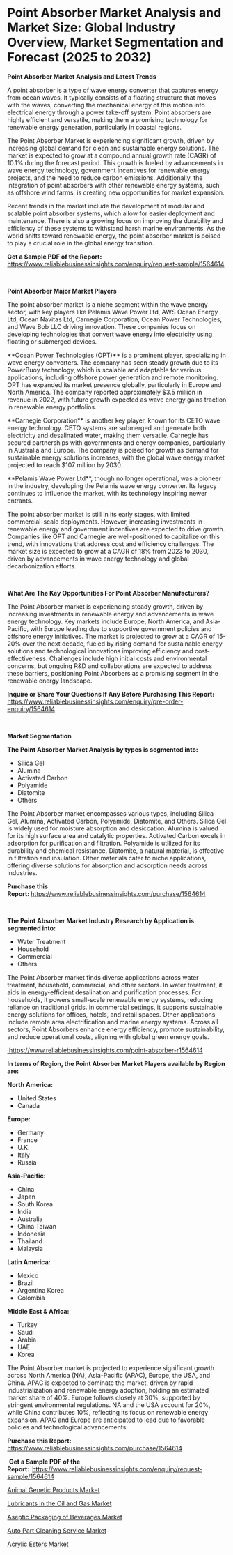 <p><h1>Point Absorber Market Analysis and Market Size: Global Industry Overview, Market Segmentation and Forecast (2025 to 2032)</h1></p><p><strong>Point Absorber Market Analysis and Latest Trends</strong></p>
<p><p>A point absorber is a type of wave energy converter that captures energy from ocean waves. It typically consists of a floating structure that moves with the waves, converting the mechanical energy of this motion into electrical energy through a power take-off system. Point absorbers are highly efficient and versatile, making them a promising technology for renewable energy generation, particularly in coastal regions.</p><p>The Point Absorber Market is experiencing significant growth, driven by increasing global demand for clean and sustainable energy solutions. The market is expected to grow at a compound annual growth rate (CAGR) of 10.1% during the forecast period. This growth is fueled by advancements in wave energy technology, government incentives for renewable energy projects, and the need to reduce carbon emissions. Additionally, the integration of point absorbers with other renewable energy systems, such as offshore wind farms, is creating new opportunities for market expansion.</p><p>Recent trends in the market include the development of modular and scalable point absorber systems, which allow for easier deployment and maintenance. There is also a growing focus on improving the durability and efficiency of these systems to withstand harsh marine environments. As the world shifts toward renewable energy, the point absorber market is poised to play a crucial role in the global energy transition.</p></p>
<p><strong>Get a Sample PDF of the Report:&nbsp;</strong> <a href="https://www.reliablebusinessinsights.com/enquiry/request-sample/1564614?utm_campaign=1117&utm_medium=2&utm_source=Github&utm_content=ia&utm_term=25012025&utm_id=point-absorber">https://www.reliablebusinessinsights.com/enquiry/request-sample/1564614</a></p>
<p>&nbsp;</p>
<p><strong>Point Absorber Major Market Players</strong></p>
<p><p>The point absorber market is a niche segment within the wave energy sector, with key players like Pelamis Wave Power Ltd, AWS Ocean Energy Ltd, Ocean Navitas Ltd, Carnegie Corporation, Ocean Power Technologies, and Wave Bob LLC driving innovation. These companies focus on developing technologies that convert wave energy into electricity using floating or submerged devices.</p><p>**Ocean Power Technologies (OPT)** is a prominent player, specializing in wave energy converters. The company has seen steady growth due to its PowerBuoy technology, which is scalable and adaptable for various applications, including offshore power generation and remote monitoring. OPT has expanded its market presence globally, particularly in Europe and North America. The company reported approximately $3.5 million in revenue in 2022, with future growth expected as wave energy gains traction in renewable energy portfolios.</p><p>**Carnegie Corporation** is another key player, known for its CETO wave energy technology. CETO systems are submerged and generate both electricity and desalinated water, making them versatile. Carnegie has secured partnerships with governments and energy companies, particularly in Australia and Europe. The company is poised for growth as demand for sustainable energy solutions increases, with the global wave energy market projected to reach $107 million by 2030.</p><p>**Pelamis Wave Power Ltd**, though no longer operational, was a pioneer in the industry, developing the Pelamis wave energy converter. Its legacy continues to influence the market, with its technology inspiring newer entrants.</p><p>The point absorber market is still in its early stages, with limited commercial-scale deployments. However, increasing investments in renewable energy and government incentives are expected to drive growth. Companies like OPT and Carnegie are well-positioned to capitalize on this trend, with innovations that address cost and efficiency challenges. The market size is expected to grow at a CAGR of 18% from 2023 to 2030, driven by advancements in wave energy technology and global decarbonization efforts.</p></p>
<p>&nbsp;</p>
<p><strong>What Are The Key Opportunities For Point Absorber Manufacturers?</strong></p>
<p><p>The Point Absorber market is experiencing steady growth, driven by increasing investments in renewable energy and advancements in wave energy technology. Key markets include Europe, North America, and Asia-Pacific, with Europe leading due to supportive government policies and offshore energy initiatives. The market is projected to grow at a CAGR of 15-20% over the next decade, fueled by rising demand for sustainable energy solutions and technological innovations improving efficiency and cost-effectiveness. Challenges include high initial costs and environmental concerns, but ongoing R&D and collaborations are expected to address these barriers, positioning Point Absorbers as a promising segment in the renewable energy landscape.</p></p>
<p><strong>Inquire or Share Your Questions If Any Before Purchasing This Report:</strong> <a href="https://www.reliablebusinessinsights.com/enquiry/pre-order-enquiry/1564614?utm_campaign=1117&utm_medium=2&utm_source=Github&utm_content=ia&utm_term=25012025&utm_id=point-absorber">https://www.reliablebusinessinsights.com/enquiry/pre-order-enquiry/1564614</a></p>
<p>&nbsp;</p>
<p><strong>Market Segmentation</strong></p>
<p><strong>The Point Absorber Market Analysis by types is segmented into:</strong></p>
<p><ul><li>Silica Gel</li><li>Alumina</li><li>Activated Carbon</li><li>Polyamide</li><li>Diatomite</li><li>Others</li></ul></p>
<p><p>The Point Absorber market encompasses various types, including Silica Gel, Alumina, Activated Carbon, Polyamide, Diatomite, and Others. Silica Gel is widely used for moisture absorption and desiccation. Alumina is valued for its high surface area and catalytic properties. Activated Carbon excels in adsorption for purification and filtration. Polyamide is utilized for its durability and chemical resistance. Diatomite, a natural material, is effective in filtration and insulation. Other materials cater to niche applications, offering diverse solutions for absorption and adsorption needs across industries.</p></p>
<p><strong>Purchase this Report:&nbsp;</strong><a href="https://www.reliablebusinessinsights.com/purchase/1564614?utm_campaign=1117&utm_medium=2&utm_source=Github&utm_content=ia&utm_term=25012025&utm_id=point-absorber">https://www.reliablebusinessinsights.com/purchase/1564614</a></p>
<p>&nbsp;</p>
<p><strong>The Point Absorber Market Industry Research by Application is segmented into:</strong></p>
<p><ul><li>Water Treatment</li><li>Household</li><li>Commercial</li><li>Others</li></ul></p>
<p><p>The Point Absorber market finds diverse applications across water treatment, household, commercial, and other sectors. In water treatment, it aids in energy-efficient desalination and purification processes. For households, it powers small-scale renewable energy systems, reducing reliance on traditional grids. In commercial settings, it supports sustainable energy solutions for offices, hotels, and retail spaces. Other applications include remote area electrification and marine energy systems. Across all sectors, Point Absorbers enhance energy efficiency, promote sustainability, and reduce operational costs, aligning with global green energy goals.</p></p>
<p><a href="https://www.reliablebusinessinsights.com/point-absorber-r1564614?utm_campaign=1117&utm_medium=2&utm_source=Github&utm_content=ia&utm_term=25012025&utm_id=point-absorber">&nbsp;https://www.reliablebusinessinsights.com/point-absorber-r1564614</a></p>
<p><strong>In terms of Region, the Point Absorber Market Players available by Region are:</strong></p>
<p>
    <p> <strong> North America: </strong>
        <ul>
            <li>United States</li>
            <li>Canada</li>
        </ul>
        </p> 
    <p> <strong> Europe: </strong>
        <ul>
            <li>Germany</li>
            <li>France</li>
            <li>U.K.</li>
            <li>Italy</li>
            <li>Russia</li>
        </ul>
        </p> 
    <p> <strong> Asia-Pacific: </strong>
        <ul>
            <li>China</li>
            <li>Japan</li>
            <li>South Korea</li>
            <li>India</li>
            <li>Australia</li>
            <li>China Taiwan</li>
            <li>Indonesia</li>
            <li>Thailand</li>
            <li>Malaysia</li>
        </ul>
        </p> 
    <p> <strong> Latin America: </strong>
        <ul>
            <li>Mexico</li>
            <li>Brazil</li>
            <li>Argentina Korea</li>
            <li>Colombia</li>
        </ul>
        </p> 
    <p> <strong> Middle East & Africa: </strong>
        <ul>
            <li>Turkey</li>
            <li>Saudi</li>
            <li>Arabia</li>
            <li>UAE</li>
            <li>Korea</li>
        </ul>
    </p>
    </p>
<p><p>The Point Absorber market is projected to experience significant growth across North America (NA), Asia-Pacific (APAC), Europe, the USA, and China. APAC is expected to dominate the market, driven by rapid industrialization and renewable energy adoption, holding an estimated market share of 40%. Europe follows closely at 30%, supported by stringent environmental regulations. NA and the USA account for 20%, while China contributes 10%, reflecting its focus on renewable energy expansion. APAC and Europe are anticipated to lead due to favorable policies and technological advancements.</p></p>
<p><strong>Purchase this Report: </strong><a href="https://www.reliablebusinessinsights.com/purchase/1564614?utm_campaign=1117&utm_medium=2&utm_source=Github&utm_content=ia&utm_term=25012025&utm_id=point-absorber">https://www.reliablebusinessinsights.com/purchase/1564614</a></p>
<p>&nbsp;<strong>Get a Sample PDF of the Report:&nbsp;&nbsp;</strong><a href="https://www.reliablebusinessinsights.com/enquiry/request-sample/1564614?utm_campaign=1117&utm_medium=2&utm_source=Github&utm_content=ia&utm_term=25012025&utm_id=point-absorber">https://www.reliablebusinessinsights.com/enquiry/request-sample/1564614</a></p>
<p><strong></strong></p>
<p><p><a href="https://github.com/LilianFaulkner65/Market-Research-Report-List-1/blob/main/animal-genetic-products-market.md?utm_campaign=1117&utm_medium=2&utm_source=Github&utm_content=ia&utm_term=25012025&utm_id=point-absorber">Animal Genetic Products Market</a></p><p><a href="https://www.linkedin.com/pulse/in-depth-lubricants-oil-gas-market-analysis-expansion-potential-ibmcc?utm_campaign=1117&utm_medium=2&utm_source=Github&utm_content=ia&utm_term=25012025&utm_id=point-absorber">Lubricants in the Oil and Gas Market</a></p><p><a href="https://www.linkedin.com/pulse/aseptic-packaging-beverages-market-trend-indicates-rapid-growth-aumdc?utm_campaign=1117&utm_medium=2&utm_source=Github&utm_content=ia&utm_term=25012025&utm_id=point-absorber">Aseptic Packaging of Beverages Market</a></p><p><a href="https://www.linkedin.com/pulse/competitive-landscape-key-trends-auto-part-cleaning-hbyjf?utm_campaign=1117&utm_medium=2&utm_source=Github&utm_content=ia&utm_term=25012025&utm_id=point-absorber">Auto Part Cleaning Service Market</a></p><p><a href="https://github.com/rileymgdorcas/Market-Research-Report-List-1/blob/main/acrylic-esters-market.md?utm_campaign=1117&utm_medium=2&utm_source=Github&utm_content=ia&utm_term=25012025&utm_id=point-absorber">Acrylic Esters Market</a></p></p>